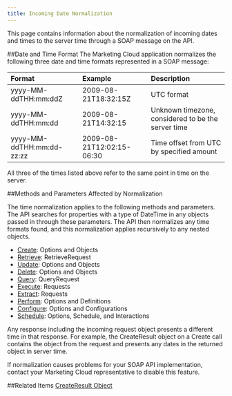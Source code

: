 ```yaml
---
title: Incoming Date Normalization
---
```

<p>This page contains information about the normalization of incoming dates and times to the server time through a SOAP message on the API.</p>

##Date and Time Format
The Marketing Cloud application normalizes the following three date and time formats represented in a SOAP message:
<table class="table table-hover">
<thead align="left">
<tr><th>Format</th><th>Example</th><th>Description</th></tr>
</thead>
<tbody>
<tr>
<td>yyyy-MM-ddTHH:mm:ddZ</td>
<td>2009-08-21T18:32:15Z</td>
<td>UTC format</td>
</tr>
<tr>
<td>yyyy-MM-ddTHH:mm:dd</td>
<td>2009-08-21T14:32:15</td>
<td>Unknown timezone, considered to be the server time</td>
</tr>
<tr>
<td>yyyy-MM-ddTHH:mm:dd-zz:zz</td>
<td>2009-08-21T12:02:15-06:30</td>
<td>Time offset from UTC by specified amount</td>
</tr>
</tbody>
</table>
<p>All three of the times listed above refer to the same point in time on the server.</p>

##Methods and Parameters Affected by Normalization
<p>The time normalization applies to the following methods and parameters. The API searches for properties with a type of DateTime in any objects passed in through these parameters. The API then normalizes any time formats found, and this normalization applies recursively to any nested objects.</p>
<ul>
<li><a href="create.htm" title="Create">Create</a>: Options and Objects</li>
<li><a href="retrieve.htm" title="Retrieve">Retrieve</a>: RetrieveRequest</li>
<li><a href="update.htm" title="Update">Update</a>: Options and Objects</li>
<li><a href="delete.htm" title="Delete">Delete</a>: Options and Objects</li>
<li><a href="query.htm" title="Query">Query</a>: QueryRequest</li>
<li><a href="execute.htm" title="Execute">Execute</a>: Requests</li>
<li><a href="extract.htm" title="Extract">Extract</a>: Requests</li>
<li><a href="perform.htm" title="Perform">Perform</a>: Options and Definitions</li>
<li><a href="configure.htm" title="Configure">Configure</a>: Options and Configurations</li>
<li><a href="schedule.htm" title="Schedule">Schedule</a>: Options, Schedule, and Interactions</li>
</ul>
<p>Any response including the incoming request object presents a different time in that response. For example, the CreateResult object on a Create call contains the object from the request and presents any dates in the returned object in server time.</p>
<p>If normalization causes problems for your SOAP API implementation, contact your Marketing Cloud representative to disable this feature.</p>

##Related Items
[CreateResult Object](createresult.htm)
